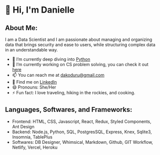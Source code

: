 # 👋 Hi, I'm Danielle

## About Me:
I am a Data Scientist and I am passionate about managing and organizing data that brings security and ease to users, while structuring complex data in an understandable way. 

* 🌱 I’m currently deep diving into [Python](https://docs.python.org/3/)
* 🔭 I’m currently working on CS problem solving, you can check it out [here](https://app.codesignal.com/profile/daniellek)
* 📫 You can reach me at dakoduru@gmail.com
* 💬 Find me on [LinkedIn](https://www.linkedin.com/in/danielle-koduru/)
* 😄 Pronouns: She/Her
* ⚡ Fun fact: I love traveling, hiking in the rockies, and cooking. 

## Languages, Softwares, and Frameworks:
* Frontend: HTML, CSS, Javascript, React, Redux, Styled Components, Ant Design 
* Backend: Node.js, Python, SQL, PostgresSQL, Express, Knex, Sqlite3, Insomnia, TablePlus
* Softwares:  DB Designer, Whimsical, Markdown, Github, GIT Workflow, Netlify, Vercel, Heroku

<!--
**DanielleKoduru/DanielleKoduru** is a ✨ _special_ ✨ repository because its `README.md` (this file) appears on your GitHub profile.

Here are some ideas to get you started:

- 🔭 I’m currently working on ...
- 🌱 I’m currently learning ...
- 👯 I’m looking to collaborate on ...
- 🤔 I’m looking for help with ...
- 💬 Ask me about ...
- 📫 How to reach me: ...
- 😄 Pronouns: ...
- ⚡ Fun fact: ...
-->
